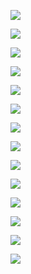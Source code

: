 ![](Slide1.jpeg)

![](Slide2.jpeg)

![](Slide3.jpeg)

![](Slide4.jpeg)

![](Slide5.jpeg)

![](Slide6.jpeg)

![](Slide7.jpeg)

![](Slide8.jpeg)

![](Slide9.jpeg)

![](Slide10.jpeg)

![](Slide11.jpeg)

![](Slide12.jpeg)

![](Slide13.jpeg)

![](Slide14.jpeg)
